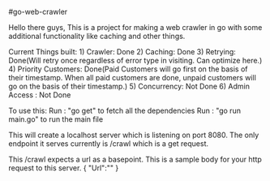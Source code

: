 #go-web-crawler

Hello there guys, This is a project for making a web crawler in go with some additional functionality like caching and other things.

Current Things built: 
    1) Crawler: Done
    2) Caching: Done
    3) Retrying: Done(Will retry once regardless of error type in visiting. Can optimize here.)
    4) Priority Customers: Done(Paid Customers will go first on the basis of their timestamp. When all paid customers are done, unpaid customers will go on the basis of their timestamp.)
    5) Concurrency: Not Done
    6) Admin Access : Not Done

To use this:
Run : "go get" to fetch all the dependencies
Run : "go run main.go" to run the main file

This will create a localhost server which is listening on port 8080.
The only endpoint it serves currently is /crawl which is a get request.

This /crawl expects a url as a basepoint. This is a sample body for your http request to this server.
{
    "Url":"<Your URL>"
}